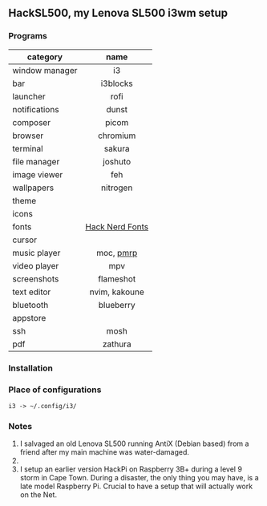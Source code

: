 ## HackSL500, my Lenova SL500 i3wm setup


### Programs
| category       | name                                |
|----------------|:-----------------------------------:|
| window manager | i3                                  |
| bar            | i3blocks                            |
| launcher       | rofi                                |
| notifications  | dunst                               |
| composer       | picom                               |
| browser        | chromium               			       |
| terminal       | sakura                              |
| file manager   | joshuto                             |
| image viewer   | feh                                 |
| wallpapers     | nitrogen                            |
| theme          |                                     |
| icons          |                                     |
| fonts          | [Hack Nerd Fonts](https://www.nerdfonts.com/)  |
| cursor         |                                     |
| music player   | moc, [pmrp](https://github.com/hakerdefo/pmrp) |
| video player   | mpv                                 |
| screenshots    | flameshot                           |
| text editor    | nvim, kakoune                       |
| bluetooth      | blueberry                           |
| appstore       |                                     |
| ssh		 | mosh				                                 |
| pdf		 | zathura			                               |


### Installation

### Place of configurations
```
i3 -> ~/.config/i3/
```
### Notes

1. I salvaged an old Lenova SL500 running AntiX (Debian based) from a friend after my main machine was water-damaged.
2. 
3. I setup an earlier version HackPi on Raspberry 3B+ during a level 9 storm in Cape Town. During a disaster, the only thing you may have, is a late model Raspberry Pi. Crucial to have a setup that will actually work on the Net.

